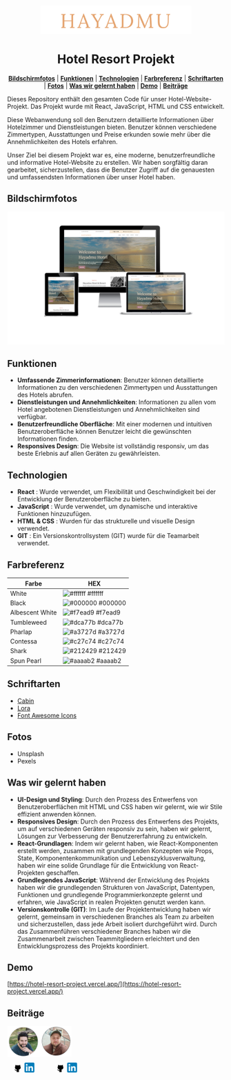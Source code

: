 <div align="center">
<img src ="./src/images/logo.png" width="350px" alt="Hotel Resort Project">
</div>

<div align="center">

# Hotel Resort Projekt

</div>

<div align="center">
  
[**Bildschirmfotos**](#bildschirmfotos) | [**Funktionen**](#funktionen) | [**Technologien**](#technologien) | [**Farbreferenz**](#farbreferenz) | [**Schriftarten**](#schriftarten) | [**Fotos**](#fotos) | [**Was wir gelernt haben**](#was-wir-gelernt-haben) | [**Demo**](#demo) | [**Beiträge**](#beiträge)

</div>

Dieses Repository enthält den gesamten Code für unser Hotel-Website-Projekt. Das Projekt wurde mit React, JavaScript, HTML und CSS entwickelt.

Diese Webanwendung soll den Benutzern detaillierte Informationen über Hotelzimmer und Dienstleistungen bieten. Benutzer können verschiedene Zimmertypen, Ausstattungen und Preise erkunden sowie mehr über die Annehmlichkeiten des Hotels erfahren.

Unser Ziel bei diesem Projekt war es, eine moderne, benutzerfreundliche und informative Hotel-Website zu erstellen. Wir haben sorgfältig daran gearbeitet, sicherzustellen, dass die Benutzer Zugriff auf die genauesten und umfassendsten Informationen über unser Hotel haben.


## Bildschirmfotos

<img src ="./src/images/screenshot.png" alt="Project Screenshot">

## Funktionen

- **Umfassende Zimmerinformationen**: Benutzer können detaillierte Informationen zu den verschiedenen Zimmertypen und Ausstattungen des Hotels abrufen.
- **Dienstleistungen und Annehmlichkeiten**: Informationen zu allen vom Hotel angebotenen Dienstleistungen und Annehmlichkeiten sind verfügbar.
- **Benutzerfreundliche Oberfläche**: Mit einer modernen und intuitiven Benutzeroberfläche können Benutzer leicht die gewünschten Informationen finden.
- **Responsives Design**: Die Website ist vollständig responsiv, um das beste Erlebnis auf allen Geräten zu gewährleisten.


## Technologien

- **React** : Wurde verwendet, um Flexibilität und Geschwindigkeit bei der Entwicklung der Benutzeroberfläche zu bieten.
- **JavaScript** : Wurde verwendet, um dynamische und interaktive Funktionen hinzuzufügen.
- **HTML & CSS** : Wurden für das strukturelle und visuelle Design verwendet.
- **GIT** : Ein Versionskontrollsystem (GIT) wurde für die Teamarbeit verwendet.

## Farbreferenz

| Farbe             | HEX         |
| ---------------- | --------------- |
| White         | ![#ffffff](https://via.placeholder.com/15/fff?text=+) #ffffff |
| Black         | ![#000000](https://via.placeholder.com/15/000?text=+) #000000 |
| Albescent White      | ![#f7ead9](https://via.placeholder.com/15/f7ead9?text=+) #f7ead9 |
| Tumbleweed         | ![#dca77b](https://via.placeholder.com/15/dca77b?text=+) #dca77b |
| Pharlap         | ![#a3727d](https://via.placeholder.com/15/a3727d?text=+) #a3727d |
| Contessa         | ![#c27c74](https://via.placeholder.com/15/c27c74?text=+) #c27c74 |
| Shark         | ![#212429](https://via.placeholder.com/15/212429?text=+) #212429 |
| Spun Pearl         | ![#aaaab2](https://via.placeholder.com/15/aaaab2?text=+) #aaaab2 |

## Schriftarten
- <a href="https://fonts.google.com/specimen/Cabin" target="blank">Cabin</a>
- <a href="https://fonts.google.com/specimen/Lora" target="blank">Lora</a>
- <a href="https://fontawesome.com/" target="blank">Font Awesome Icons</a>

## Fotos
- Unsplash
- Pexels

## Was wir gelernt haben

- **UI-Design und Styling**: Durch den Prozess des Entwerfens von Benutzeroberflächen mit HTML und CSS haben wir gelernt, wie wir Stile effizient anwenden können.
- **Responsives Design**: Durch den Prozess des Entwerfens des Projekts, um auf verschiedenen Geräten responsiv zu sein, haben wir gelernt, Lösungen zur Verbesserung der Benutzererfahrung zu entwickeln.
- **React-Grundlagen**: Indem wir gelernt haben, wie React-Komponenten erstellt werden, zusammen mit grundlegenden Konzepten wie Props, State, Komponentenkommunikation und Lebenszyklusverwaltung, haben wir eine solide Grundlage für die Entwicklung von React-Projekten geschaffen.
- **Grundlegendes JavaScript**: Während der Entwicklung des Projekts haben wir die grundlegenden Strukturen von JavaScript, Datentypen, Funktionen und grundlegende Programmierkonzepte gelernt und erfahren, wie JavaScript in realen Projekten genutzt werden kann.
- **Versionskontrolle (GIT)**: Im Laufe der Projektentwicklung haben wir gelernt, gemeinsam in verschiedenen Branches als Team zu arbeiten und sicherzustellen, dass jede Arbeit isoliert durchgeführt wird. Durch das Zusammenführen verschiedener Branches haben wir die Zusammenarbeit zwischen Teammitgliedern erleichtert und den Entwicklungsprozess des Projekts koordiniert.

  
## Demo

[https://hotel-resort-project.vercel.app/](https://hotel-resort-project.vercel.app/)

## Beiträge

<a href="https://github.com/mkamburdev/Hotel-Resort-Project/graphs/contributors"><img src="./src/images/AdemTozlu.png" width="75px" alt="Hotel Resort Project" align="left" />
<img src="./src/images/Muhammed.png" width="75px" alt="Hotel Resort Project" align="center" /></a>

<div>
     <a href="https://github.com/Adem-Tozlu/" target="blank"><img src="./src/images/github.png" width="23px"></a>
<a href="https://www.linkedin.com/in/adem-tozlu-8906b52a5/" target="blank"><img src="./src/images/linkedin.png" width="23px"></a>
                  <a href="https://github.com/mkamburdev/" target="blank"><img src="./src/images/github.png" width="23px"></a>
<a href="https://www.linkedin.com/in/mkambur/" target="blank"><img src="./src/images/linkedin.png" width="23px"></a>
</div>
